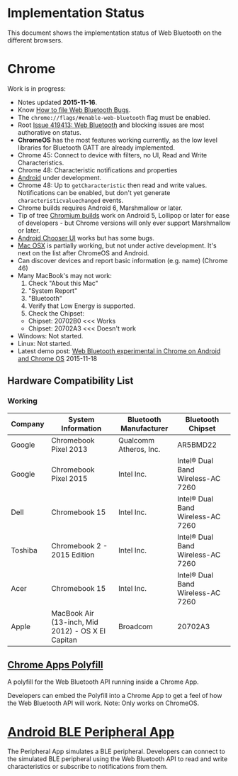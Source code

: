 # Implementation Status
This document shows the implementation status of Web Bluetooth on the
different browsers.

# Chrome
Work is in progress:
* Notes updated **2015-11-16**.
* Know [How to file Web Bluetooth Bugs](https://www.chromium.org/developers/how-tos/file-web-bluetooth-bugs).
* The `chrome://flags/#enable-web-bluetooth` flag must be enabled.
* Root [Issue 419413: Web Bluetooth](https://code.google.com/p/chromium/issues/detail?id=419413) and blocking issues are most authorative on status.
* __ChromeOS__ has the most features working currently, as the low level libraries for Bluetooth GATT are already implemented.
 * Chrome 45: Connect to device with filters, no UI, Read and Write Characteristics.
 * Chrome 48: Characteristic notifications and properties
* [Android](https://code.google.com/p/chromium/issues/detail?id=471536) under development.
 * Chrome 48: Up to `getCharacteristic` then read and write values. Notifications can be enabled, but don't yet generate `characteristicvaluechanged` events. 
  * Chrome builds requires Android 6, Marshmallow or later.
  * Tip of tree [Chromium builds](https://download-chromium.appspot.com/) work on Android 5, Lollipop or later for ease of developers - but Chrome versions will only ever support Marshmallow or later.
 * [Android Chooser UI](https://code.google.com/p/chromium/issues/detail?id=436280) works but has some bugs.
* [Mac OSX](https://code.google.com/p/chromium/issues/detail?id=364359) is partially working, but not under active development. It's next on the list after ChromeOS and Android.
 * Can discover devices and report basic information (e.g. name) (Chrome 46)
 * Many MacBook's may not work:
    1. Check "About this Mac"
    2. "System Report"
    3. "Bluetooth"
    4. Verify that Low Energy is supported.
    5. Check the Chipset:
      * Chipset: 20702B0 <<< Works
      * Chipset: 20702A3 <<< Doesn't work
* Windows: Not started.
* Linux: Not started.
* Latest demo post: [Web Bluetooth experimental in Chrome on Android and Chrome OS](https://www.w3.org/community/web-bluetooth/2015/11/18/web-bluetooth-experimental-in-chrome-on-android-and-chrome-os/) 2015-11-18

## Hardware Compatibility List

### Working

Company | System Information | Bluetooth Manufacturer | Bluetooth Chipset
------- | ------------------ | ---------------------- | -----------------
Google  | Chromebook Pixel 2013 | Qualcomm Atheros, Inc. | AR5BMD22
Google  | Chromebook Pixel 2015 | Intel Inc. | Intel® Dual Band Wireless-AC 7260 
Dell    | Chromebook 15      | Intel Inc. | Intel® Dual Band Wireless-AC 7260
Toshiba | Chromebook 2 - 2015 Edition | Intel Inc. | Intel® Dual Band Wireless-AC 7260 
Acer    | Chromebook 15 | Intel Inc. | Intel® Dual Band Wireless-AC 7260 
Apple   | MacBook Air (13-inch, Mid 2012) - OS X El Capitan | Broadcom | 20702A3

## [Chrome Apps Polyfill](https://github.com/WebBluetoothCG/chrome-app-polyfill)
A polyfill for the Web Bluetooth API running inside a Chrome App.

Developers can embed the Polyfill into a Chrome App to get a feel of how the
Web Bluetooth API will work. Note: Only works on ChromeOS.

# [Android BLE Peripheral App](https://github.com/WebBluetoothCG/ble-test-peripheral-android)

The Peripheral App simulates a BLE peripheral. Developers can connect to
the simulated BLE peripheral using the Web Bluetooth API to read and write
characteristics or subscribe to notifications from them.
